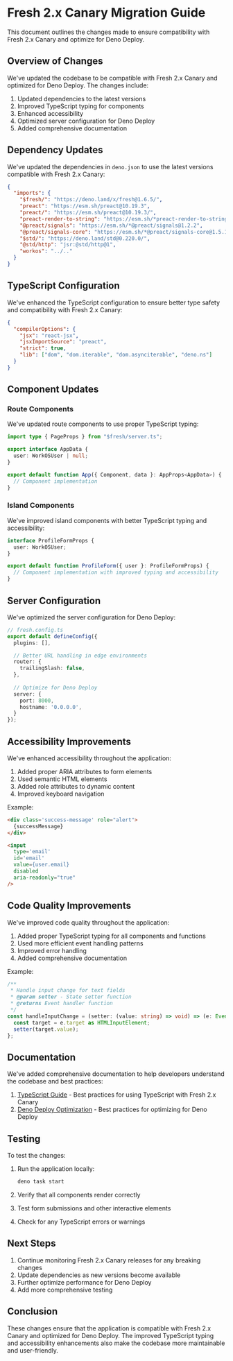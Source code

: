 # Fresh 2.x Canary Migration Guide

This document outlines the changes made to ensure compatibility with Fresh 2.x Canary and optimize for Deno Deploy.

## Overview of Changes

We've updated the codebase to be compatible with Fresh 2.x Canary and optimized for Deno Deploy. The changes include:

1. Updated dependencies to the latest versions
2. Improved TypeScript typing for components
3. Enhanced accessibility
4. Optimized server configuration for Deno Deploy
5. Added comprehensive documentation

## Dependency Updates

We've updated the dependencies in `deno.json` to use the latest versions compatible with Fresh 2.x Canary:

```json
{
  "imports": {
    "$fresh/": "https://deno.land/x/fresh@1.6.5/",
    "preact": "https://esm.sh/preact@10.19.3",
    "preact/": "https://esm.sh/preact@10.19.3/",
    "preact-render-to-string": "https://esm.sh/*preact-render-to-string@6.3.1",
    "@preact/signals": "https://esm.sh/*@preact/signals@1.2.2",
    "@preact/signals-core": "https://esm.sh/*@preact/signals-core@1.5.1",
    "$std/": "https://deno.land/std@0.220.0/",
    "@std/http": "jsr:@std/http@1",
    "workos": "../.."
  }
}
```

## TypeScript Configuration

We've enhanced the TypeScript configuration to ensure better type safety and compatibility with Fresh 2.x Canary:

```json
{
  "compilerOptions": {
    "jsx": "react-jsx",
    "jsxImportSource": "preact",
    "strict": true,
    "lib": ["dom", "dom.iterable", "dom.asynciterable", "deno.ns"]
  }
}
```

## Component Updates

### Route Components

We've updated route components to use proper TypeScript typing:

```typescript
import type { PageProps } from "$fresh/server.ts";

export interface AppData {
  user: WorkOSUser | null;
}

export default function App({ Component, data }: AppProps<AppData>) {
  // Component implementation
}
```

### Island Components

We've improved island components with better TypeScript typing and accessibility:

```typescript
interface ProfileFormProps {
  user: WorkOSUser;
}

export default function ProfileForm({ user }: ProfileFormProps) {
  // Component implementation with improved typing and accessibility
}
```

## Server Configuration

We've optimized the server configuration for Deno Deploy:

```typescript
// fresh.config.ts
export default defineConfig({
  plugins: [],

  // Better URL handling in edge environments
  router: {
    trailingSlash: false,
  },
  
  // Optimize for Deno Deploy
  server: {
    port: 8000,
    hostname: '0.0.0.0',
  }
});
```

## Accessibility Improvements

We've enhanced accessibility throughout the application:

1. Added proper ARIA attributes to form elements
2. Used semantic HTML elements
3. Added role attributes to dynamic content
4. Improved keyboard navigation

Example:

```html
<div class='success-message' role="alert">
  {successMessage}
</div>

<input
  type='email'
  id='email'
  value={user.email}
  disabled
  aria-readonly="true"
/>
```

## Code Quality Improvements

We've improved code quality throughout the application:

1. Added proper TypeScript typing for all components and functions
2. Used more efficient event handling patterns
3. Improved error handling
4. Added comprehensive documentation

Example:

```typescript
/**
 * Handle input change for text fields
 * @param setter - State setter function
 * @returns Event handler function
 */
const handleInputChange = (setter: (value: string) => void) => (e: Event): void => {
  const target = e.target as HTMLInputElement;
  setter(target.value);
};
```

## Documentation

We've added comprehensive documentation to help developers understand the codebase and best practices:

1. [TypeScript Guide](./TYPESCRIPT_GUIDE.md) - Best practices for using TypeScript with Fresh 2.x Canary
2. [Deno Deploy Optimization](./DENO_DEPLOY_OPTIMIZATION.md) - Best practices for optimizing for Deno Deploy

## Testing

To test the changes:

1. Run the application locally:
   ```bash
   deno task start
   ```

2. Verify that all components render correctly
3. Test form submissions and other interactive elements
4. Check for any TypeScript errors or warnings

## Next Steps

1. Continue monitoring Fresh 2.x Canary releases for any breaking changes
2. Update dependencies as new versions become available
3. Further optimize performance for Deno Deploy
4. Add more comprehensive testing

## Conclusion

These changes ensure that the application is compatible with Fresh 2.x Canary and optimized for Deno Deploy. The improved TypeScript typing and accessibility enhancements also make the codebase more maintainable and user-friendly.